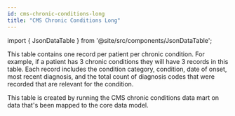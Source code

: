 ```yaml
---
id: cms-chronic-conditions-long
title: "CMS Chronic Conditions Long"
---
```


import { JsonDataTable } from '@site/src/components/JsonDataTable';

This table contains one record per patient per chronic condition.  For example, if a patient has 3 chronic conditions they will have 3 records in this table.  Each record includes the condition category, condition, date of onset, most recent diagnosis, and the total count of diagnosis codes that were recorded that are relevant for the condition.

This table is created by running the CMS chronic conditions data mart on data that's been mapped to the core data model.

<JsonDataTable  jsonPath="nodes.model\.cms_chronic_conditions\.cms_chronic_conditions__cms_chronic_conditions_long.columns" />
